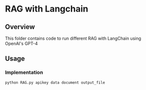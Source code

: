 # RAG with Langchain

## Overview

This folder contains code to run different RAG with LangChain using OpenAI's GPT-4

## Usage

### Implementation

```
python RAG.py apikey data document output_file
```
